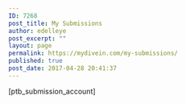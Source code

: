 ```yaml
---
ID: 7268
post_title: My Submissions
author: edelleye
post_excerpt: ""
layout: page
permalink: https://mydivein.com/my-submissions/
published: true
post_date: 2017-04-28 20:41:37
---
```

[ptb_submission_account]